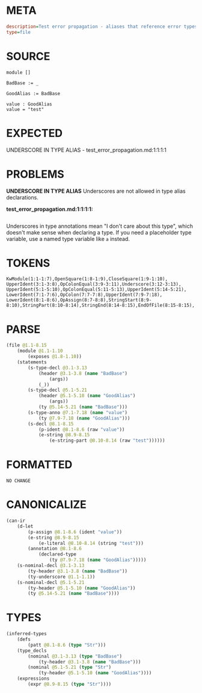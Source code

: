 # META
~~~ini
description=Test error propagation - aliases that reference error types should not propagate errors
type=file
~~~
# SOURCE
~~~roc
module []

BadBase := _

GoodAlias := BadBase

value : GoodAlias
value = "test"
~~~
# EXPECTED
UNDERSCORE IN TYPE ALIAS - test_error_propagation.md:1:1:1:1
# PROBLEMS
**UNDERSCORE IN TYPE ALIAS**
Underscores are not allowed in type alias declarations.

**test_error_propagation.md:1:1:1:1:**
```roc

```


Underscores in type annotations mean "I don't care about this type", which doesn't make sense when declaring a type. If you need a placeholder type variable, use a named type variable like `a` instead.

# TOKENS
~~~zig
KwModule(1:1-1:7),OpenSquare(1:8-1:9),CloseSquare(1:9-1:10),
UpperIdent(3:1-3:8),OpColonEqual(3:9-3:11),Underscore(3:12-3:13),
UpperIdent(5:1-5:10),OpColonEqual(5:11-5:13),UpperIdent(5:14-5:21),
LowerIdent(7:1-7:6),OpColon(7:7-7:8),UpperIdent(7:9-7:18),
LowerIdent(8:1-8:6),OpAssign(8:7-8:8),StringStart(8:9-8:10),StringPart(8:10-8:14),StringEnd(8:14-8:15),EndOfFile(8:15-8:15),
~~~
# PARSE
~~~clojure
(file @1.1-8.15
	(module @1.1-1.10
		(exposes @1.8-1.10))
	(statements
		(s-type-decl @3.1-3.13
			(header @3.1-3.8 (name "BadBase")
				(args))
			(_))
		(s-type-decl @5.1-5.21
			(header @5.1-5.10 (name "GoodAlias")
				(args))
			(ty @5.14-5.21 (name "BadBase")))
		(s-type-anno @7.1-7.18 (name "value")
			(ty @7.9-7.18 (name "GoodAlias")))
		(s-decl @8.1-8.15
			(p-ident @8.1-8.6 (raw "value"))
			(e-string @8.9-8.15
				(e-string-part @8.10-8.14 (raw "test"))))))
~~~
# FORMATTED
~~~roc
NO CHANGE
~~~
# CANONICALIZE
~~~clojure
(can-ir
	(d-let
		(p-assign @8.1-8.6 (ident "value"))
		(e-string @8.9-8.15
			(e-literal @8.10-8.14 (string "test")))
		(annotation @8.1-8.6
			(declared-type
				(ty @7.9-7.18 (name "GoodAlias")))))
	(s-nominal-decl @3.1-3.13
		(ty-header @3.1-3.8 (name "BadBase"))
		(ty-underscore @1.1-1.1))
	(s-nominal-decl @5.1-5.21
		(ty-header @5.1-5.10 (name "GoodAlias"))
		(ty @5.14-5.21 (name "BadBase"))))
~~~
# TYPES
~~~clojure
(inferred-types
	(defs
		(patt @8.1-8.6 (type "Str")))
	(type_decls
		(nominal @3.1-3.13 (type "BadBase")
			(ty-header @3.1-3.8 (name "BadBase")))
		(nominal @5.1-5.21 (type "Str")
			(ty-header @5.1-5.10 (name "GoodAlias"))))
	(expressions
		(expr @8.9-8.15 (type "Str"))))
~~~

